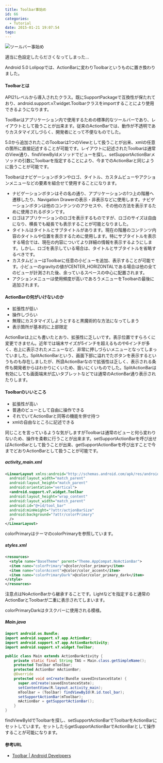 ```yaml
---
title: Toolbar事始め
id: 66
categories:
  - Tutorial
date: 2015-01-21 19:07:54
tags:
---
```


![ツールバー事始め](/assets/images/toolbar_eyecatch.png)

適当に色設定したらださくなってしまった...

Android 5.0 Lolipopでは、ActionBarに変わりToolbarというものに置き換わりました。

<!--more-->

#### Toolbarとは

API21レベルから導入されたクラス。既にSupportPackageで互換性が保たれており、android.support.v7.widget.Toolbarクラスをimportすることにより使用できるようになります。

ToolBarはアプリケーション内で使用するための標準的なツールバーであり、レイアウトとして扱うことが出来ます。従来のActionBarでは、動作が不透明でありカスタマイズしづらく、開発者にとって不便なものでした。

5.0から追加されたこのToolbarは1つのViewとして扱うことが出来、xmlの任意の箇所に直接記述することが可能です。レイアウトに記述されたToolbarは通常のView通り、findViewByIdメソッドでビューを探し、setSupportActionBarメソッドの引数にToolbarを指定することにより、今までのActionBarと同じように扱うことが可能です。

Toolbarはナビゲーションボタンやロゴ、タイトル、カスタムビューやアクションメニューなどの要素を組合せて使用することになります。

- ナビゲーションボタンはその名の通り、アプリケーションの1つ上の階層へ遷移したり、Navigation Drawerの表示・非表示などに使用します。ナビゲーションボタンは他のコンテンツのアクセスや、その他の方法を表示するために使用されるボタンです。
- ロゴはアプリケーションのロゴを表示するものですが、ロゴのサイズは自由になり、横長でも縦長でも表示することが可能となりました。
- タイトルはタイトルとサブタイトルがあります。現在の階層のコンテンツ内容のタイトルや位置を表示するために使用します。特にサブタイトルを表示する場合では、現在の内容についてより詳細の情報を表示するようにします。しかし、ロゴを表示している場合は、タイトルとサブタイトルを省略するべきです。
- カスタムビューはToolbarに任意の小ビューを追加、表示することが可能です。小ビューのgravityの値がCENTER_HORIZONTALである場合は他の全てのビューが計測された後、余っているスペースの中心に配置されます。
- アクションメニューは使用頻度が高いであろうメニューをToolbarの最後に追加されます。

#### ActionBarの何がいけないのか

- 拡張性が低い
- 操作しづらい
- 無理にカスタマイズしようとすると黒魔術的な方法になってしまう
- 表示箇所が基本的に上部限定

ActionBarは上にも書いたとおり、拡張性に乏しいです。表示位置ですらろくに変更できません。近年では端末サイズが5インチを超えるものや6インチが多く、右上に表示されたメニューなど、非常に押しづらいメニューとなってしまっていました。SplitActionBarという、画面下部に溢れでたボタンを表示するというものも存在しましたが、所詮ActionBarなので拡張性は乏しく、表示される条件も開発者からはわかりにくいため、扱いにくいものでした。SplitActionBarは有効にしても画面端末が広いタブレットなどでは通常のActionBar通り表示されたりします。

#### Toolbarのいいところ

- 拡張性が高い
- 普通のビューとして自由に操作できる
- それでいてActionBarと同等の機能を併せ持つ
- xmlの自由なところに記述できる

同じことを言っているような気がしますがToolbarは通常のビューと何ら変わりないため、操作を柔軟に行うことが出来ます。setSupportActionBarを呼び出せばActionBarとして扱うことが出来、getSupportActionBarを呼び出すことで今までどおりActionBarとして扱うことが可能です。

##### activity_main.xml

```xml
<LinearLayout xmlns:android="http://schemas.android.com/apk/res/android"
  android:layout_width="match_parent"
  android:layout_height="match_parent"
  android:orientation="vertical">
  <android.support.v7.widget.Toolbar
  android:layout_height="wrap_content"
  android:layout_width="match_parent"
  android:id="@+id/tool_bar"
  android:minHeight="?attr/actionBarSize"
  android:background="?attr/colorPrimary"
  />
</LinearLayout>
```

colorPrimaryはテーマのcolorPrimaryを参照しています。

##### styles.xml

```xml
<resources>
  <style name="BaseTheme" parent="Theme.AppCompat.NoActionBar">
  <item name="colorPrimary">@color/color_primary</item>
  <item name="colorAccent">@color/color_accent</item>
  <item name="colorPrimaryDark">@color/color_primary_dark</item>
</style>
</resources>
```

注意点はNoActionBarから継承することです。Lightなどを指定すると通常のActionBarとToolbarが二重に表示されてしまいます。

colorPrimaryDarkはタスクバーに使用される模様。

##### Main.java

```java
import android.os.Bundle;
import android.support.v7.app.ActionBar;
import android.support.v7.app.ActionBarActivity;
import android.support.v7.widget.Toolbar;

public class Main extends ActionBarActivity {
    private static final String TAG = Main.class.getSimpleName();
    protected Toolbar mToolbar;
    protected ActionBar mActionBar;
    @Override
    protected void onCreate(Bundle savedInstanceState) {
      super.onCreate(savedInstanceState);
      setContentView(R.layout.activity_main);
      mToolbar = (Toolbar) findViewById(R.id.tool_bar);
      setSupportActionBar(mToolbar);
      mActionBar = getSupportActionBar();
    }
}
```

findViewByIdでToolbarを探し、setSupportActionBarでToolbarをActionBarにセットしています。セットしたらgetSupportActionBarでActionBarとして操作することが可能になります。

#### 参考URL

- [Toolbar | Android Developers](http://developer.android.com/reference/android/support/v7/widget/Toolbar.html)
